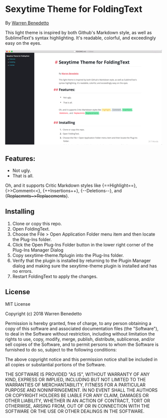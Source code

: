 # Sexytime Theme for FoldingText

By [Warren Benedetto](https://github.com/wmbenedetto)

This light theme is inspired by both Github's Markdown style, as well as SublimeText's syntax highlighting. It's readable, colorful, and exceedingly easy on the eyes.

![Screenshot](screenshot.png?raw=true)
## Features:
- Not ugly.
- That is all.

Oh, and it supports Critic Markdown styles like {==Highlight==}, {>>Comment<<}, {++Insertions++}, {--Deletions--}, and {~~Replacmnts~>Replacements~~}.

## Installing
1. Clone or copy this repo.
2. Open FoldingText.
3. Choose the File > Open Application Folder menu item and then locate the Plug-Ins folder.
4. Click the Open Plug-Ins Folder button in the lower right corner of the Plug-Ins Manager Dialog
5.  Copy sexytime-theme.ftplugin into the Plug-Ins folder.
6. Verify that the plugin is installed by returning to the Plugin Manager dialog and making sure the sexytime-theme plugin is installed and has no errors.
7. Restart FoldingText to apply the changes.
## License
MIT License

Copyright (c) 2018 Warren Benedetto

Permission is hereby granted, free of charge, to any person obtaining a copy
of this software and associated documentation files (the "Software"), to deal
in the Software without restriction, including without limitation the rights
to use, copy, modify, merge, publish, distribute, sublicense, and/or sell
copies of the Software, and to permit persons to whom the Software is
furnished to do so, subject to the following conditions:

The above copyright notice and this permission notice shall be included in all
copies or substantial portions of the Software.

THE SOFTWARE IS PROVIDED "AS IS", WITHOUT WARRANTY OF ANY KIND, EXPRESS OR
IMPLIED, INCLUDING BUT NOT LIMITED TO THE WARRANTIES OF MERCHANTABILITY,
FITNESS FOR A PARTICULAR PURPOSE AND NONINFRINGEMENT. IN NO EVENT SHALL THE
AUTHORS OR COPYRIGHT HOLDERS BE LIABLE FOR ANY CLAIM, DAMAGES OR OTHER
LIABILITY, WHETHER IN AN ACTION OF CONTRACT, TORT OR OTHERWISE, ARISING FROM,
OUT OF OR IN CONNECTION WITH THE SOFTWARE OR THE USE OR OTHER DEALINGS IN THE SOFTWARE.
